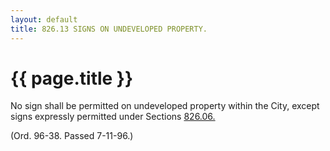 ```yaml
---
layout: default 
title: 826.13 SIGNS ON UNDEVELOPED PROPERTY.
---
```


{{ page.title }}
================

No sign shall be permitted on undeveloped property within the City,
except signs expressly permitted under Sections [826.06.](3a854a95.html)

(Ord. 96-38. Passed 7-11-96.)
